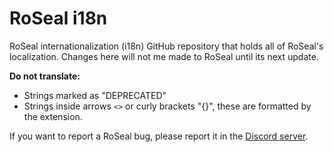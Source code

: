 # RoSeal i18n

RoSeal internationalization (i18n) GitHub repository that holds all of RoSeal's localization.
Changes here will not me made to RoSeal until its next update.

**Do not translate:**

- Strings marked as "DEPRECATED"
- Strings inside arrows `<>` or curly brackets "{}", these are formatted by the extension.

If you want to report a RoSeal bug, please report it in the
[Discord server](https://discord.gg/YemzCFaQPC).
